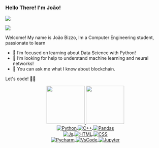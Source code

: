 
### Hello There! I'm João!

<div>
<a href="https://www.linkedin.com/in/jo%C3%A3o-bizzo-97a550201/" target="_blank"><img src="https://img.shields.io/badge/-LinkedIn-%230077B5?style=for-the-badge&logo=linkedin&logoColor=white" target="_blank"></a>
 
<a href="mailto:brandtjoao7@gmail.com"><img src="https://img.shields.io/badge/-Gmail-%23333?style=for-the-badge&logo=gmail&logoColor=white" target="_blank"></a>



</div>

Welcome!
My name is João Bizzo, Im a Computer Engineering student, passionate to learn  
- 🌱 I’m focused on learning about Data Science with Python!
- 🤔 I’m looking for help to understand machine learning and neural networks!
- 💬 You can ask me what I know about blockchain.

Let's code! 👨‍💻 <br>

 
<div align="center">
 <a href="https://linktr.ee/joaobizzo">
 <a href="https://github.com/joaobizzo">
 <img height="120em" src="https://github-readme-stats.vercel.app/api?username=joaobizzo&show_icons=true&theme=dark&include_all_commits=true&count_private=true"/>
 <img height="120em" src="https://github-readme-stats.vercel.app/api/top-langs/?username=joaobizzo&layout=compact&langs_count=7&theme=dark"/>
 
<div align="center">
 <img align="center" alt="Python" src="https://img.shields.io/badge/Python-14354C?style=for-the-badge&logo=python&logoColor=white"/>
 <img align="center" alt="C++" src="https://img.shields.io/badge/C%2B%2B-00599C?style=for-the-badge&logo=c%2B%2B&logoColor=white"/>
 <img align="center" alt="Pandas"  src="https://img.shields.io/badge/Pandas-2C2D72?style=for-the-badge&logo=pandas&logoColor=white"/>
 </div>
  
 <div align="center">
  <img align="center" alt="Js"  src="https://img.shields.io/badge/JavaScript-F7DF1E?style=for-the-badge&logo=javascript&logoColor=black">
  <img align="center" alt="HTML"  src="https://img.shields.io/badge/HTML5-E34F26?style=for-the-badge&logo=html5&logoColor=white">
  <img align="center" alt="CSS"  src="https://img.shields.io/badge/CSS3-1572B6?style=for-the-badge&logo=css3&logoColor=white"/>
 </div>

  <div align="center">
  <img align="center" alt="Pycharm"  src="https://img.shields.io/badge/PyCharm-000000.svg?&style=for-the-badge&logo=PyCharm&logoColor=white"/>
  <img align="center" alt="VsCode"  src="https://img.shields.io/badge/VSCode-0078D4?style=for-the-badge&logo=visual%20studio%20code&logoColor=white"/>
  <img align="center" alt="Jupyter"  src="https://img.shields.io/badge/Jupyter-F37626.svg?&style=for-the-badge&logo=Jupyter&logoColor=white"/>
  <!--img align="center" alt="Colab"  src="https://img.shields.io/badge/Colab-F9AB00?style=for-the-badge&logo=googlecolab&color=525252"-->
  </div>
  
  
  
 
